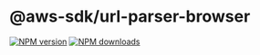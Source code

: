 # @aws-sdk/url-parser-browser

[![NPM version](https://img.shields.io/npm/v/@aws-sdk/url-parser-browser.svg)](https://www.npmjs.com/package/@aws-sdk/url-parser-browser)
[![NPM downloads](https://img.shields.io/npm/dm/@aws-sdk/url-parser-browser.svg)](https://www.npmjs.com/package/@aws-sdk/url-parser-browser)
